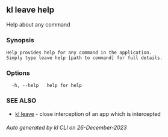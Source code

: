 ## kl leave help

Help about any command

### Synopsis

```
Help provides help for any command in the application.
Simply type leave help [path to command] for full details.
```

### Options

```
  -h, --help   help for help
```

### SEE ALSO

* [kl leave](kl_leave.md)  - close interception of an app which is intercepted

###### Auto generated by kl CLI on 26-December-2023
